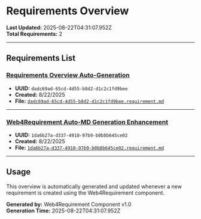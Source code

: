 # Requirements Overview

**Last Updated:** 2025-08-22T04:31:07.952Z  
**Total Requirements:** 2

---

## Requirements List

### [Requirements Overview Auto-Generation](./dadc69ad-65cd-4d55-b8d2-d1c2c1fd9bee.requirement.md)

- **UUID:** `dadc69ad-65cd-4d55-b8d2-d1c2c1fd9bee`
- **Created:** 8/22/2025
- **File:** [`dadc69ad-65cd-4d55-b8d2-d1c2c1fd9bee.requirement.md`](./dadc69ad-65cd-4d55-b8d2-d1c2c1fd9bee.requirement.md)

---

### [Web4Requirement Auto-MD Generation Enhancement](./1da6b27a-d337-4910-97b9-b0b8b645ce02.requirement.md)

- **UUID:** `1da6b27a-d337-4910-97b9-b0b8b645ce02`
- **Created:** 8/22/2025
- **File:** [`1da6b27a-d337-4910-97b9-b0b8b645ce02.requirement.md`](./1da6b27a-d337-4910-97b9-b0b8b645ce02.requirement.md)

---


## Usage

This overview is automatically generated and updated whenever a new requirement is created using the Web4Requirement component.

**Generated by:** Web4Requirement Component v1.0  
**Generation Time:** 2025-08-22T04:31:07.952Z
